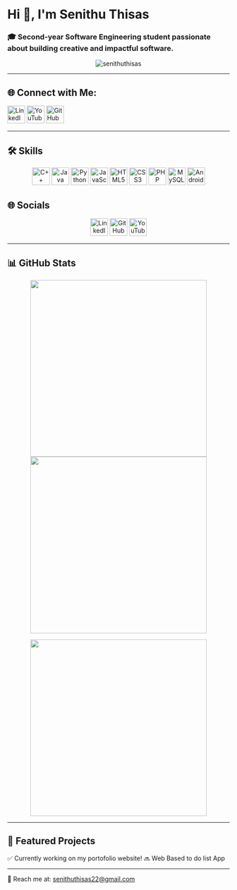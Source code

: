 # Hi 👋, I'm Senithu Thisas  

### 🎓 Second-year Software Engineering student passionate about building creative and impactful software.

<p align="center"> 
  <img src="https://komarev.com/ghpvc/?username=senithuthisas&label=Profile%20views&color=0e75b6&style=flat" alt="senithuthisas" /> 
</p>

---

## 🌐 Connect with Me:

<p align="center">
  
  <a href="https://www.linkedin.com/in/senithu-ekenayake-5a82b1262/" target="_blank"><img src="https://img.icons8.com/color/48/000000/linkedin.png" width="40" alt="LinkedIn"/></a>
  <a href="https://www.youtube.com/@SenithuThisas" target="_blank"><img src="https://img.icons8.com/color/48/000000/youtube-play.png" width="40" alt="YouTube"/></a>
  <a href="https://github.com/SenithuThisas" target="_blank"><img src="https://img.icons8.com/ios-filled/50/000000/github.png" width="40" alt="GitHub"/></a>
</p>

---

## 🛠️ Skills

<p align="center">
  <img src="https://img.icons8.com/color/48/c-plus-plus-logo.png" title="C++" width="40"/>
  <img src="https://img.icons8.com/color/48/java-coffee-cup-logo.png" title="Java" width="40"/>
  <img src="https://img.icons8.com/color/48/python.png" title="Python" width="40"/>
  <img src="https://img.icons8.com/color/48/javascript.png" title="JavaScript" width="40"/>
  <img src="https://img.icons8.com/color/48/html-5.png" title="HTML5" width="40"/>
  <img src="https://img.icons8.com/color/48/css3.png" title="CSS3" width="40"/>
  <img src="https://img.icons8.com/offices/48/php-logo.png" title="PHP" width="40"/>
  <img src="https://img.icons8.com/color/48/mysql-logo.png" title="MySQL" width="40"/>
  <img src="https://img.icons8.com/color/48/android-os.png" title="Android" width="40"/>
</p>

## 🌐 Socials

<p align="center">
  <a href="https://www.linkedin.com/in/senithu-ekenayake-5a82b1262/" target="_blank"><img src="https://img.icons8.com/color/48/linkedin.png" title="LinkedIn" width="40"/></a>
  <a href="https://github.com/SenithuThisas" target="_blank"><img src="https://img.icons8.com/ios-filled/50/github.png" title="GitHub" width="40"/></a>
  <a href="https://www.youtube.com/@SenithuThisas" target="_blank"><img src="https://img.icons8.com/color/48/youtube-play.png" title="YouTube" width="40"/></a>
</p>

---

## 📊 GitHub Stats

<p align="center">
  <img src="https://github-readme-stats.vercel.app/api?username=senithuthisas&show_icons=true&theme=tokyonight" width="400"/>
  <img src="https://github-readme-stats.vercel.app/api/top-langs/?username=senithuthisas&layout=compact&theme=tokyonight" width="400"/>
</p>

<p align="center">
  <img src="https://github-readme-streak-stats.herokuapp.com/?user=senithuthisas&theme=tokyonight" width="400"/>
</p>

---

## 🌟 Featured Projects

✅ Currently working on my portofolio website!
🔜 Web Based to do list App

---


📧 Reach me at: [senithuthisas22@gmail.com](mailto:senithuthisas22@gmail.com)
